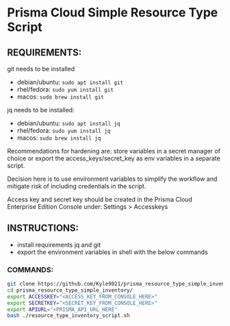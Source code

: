 # Prisma Cloud Simple Resource Type Script

## REQUIREMENTS:

git needs to be installed

* debian/ubuntu: `sudo apt install git`
* rhel/fedora: `sudo yum install git`
* macos: `sudo brew install git`

jq needs to be installed: 

* debian/ubuntu: `sudo apt install jq`
* rhel/fedora: `sudo yum install jq`
* macos: `sudo brew install jq`

Recommendations for hardening are: store variables in a secret manager of choice or export the access_keys/secret_key as env variables in a separate script. 

Decision here is to use environment variables to simplify the workflow and mitigate risk of including credentials in the script.

Access key and secret key should be created in the Prisma Cloud Enterprise Edition Console under: Settings > Accesskeys

## INSTRUCTIONS:

* install requirements jq and git
* export the environment variables in shell with the below commands

### COMMANDS:

```bash
git clone https://github.com/Kyle9021/prisma_resource_type_simple_inventory
cd prisma_resource_type_simple_inventory/
export ACCESSKEY="<ACCESS_KEY_FROM_CONSOLE_HERE>"
export SECRETKEY="<SECRET_KEY_FROM_CONSOLE_HERE>"
export APIURL="<PRISMA_API_URL_HERE"
bash ./resource_type_inventory_script.sh
```
